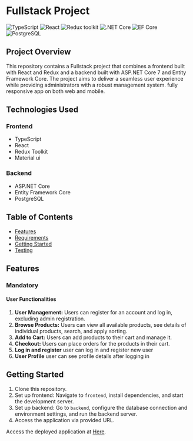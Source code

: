 # Fullstack Project

![TypeScript](https://img.shields.io/badge/TypeScript-v.4-green)
![React](https://img.shields.io/badge/React-v.18-blue)
![Redux toolkit](https://img.shields.io/badge/Redux-v.1.9-brown)
![.NET Core](https://img.shields.io/badge/.NET%20Core-v.7-purple)
![EF Core](https://img.shields.io/badge/EF%20Core-v.7-cyan)
![PostgreSQL](https://img.shields.io/badge/PostgreSQL-v.14-drakblue)

## Project Overview

This repository contains a Fullstack project that combines a frontend built with React and Redux and a backend built with ASP.NET Core 7 and Entity Framework Core. The project aims to deliver a seamless user experience while providing administrators with a robust management system.
fully responsive app on both web and mobile.

## Technologies Used

### Frontend
- TypeScript
- React
- Redux Toolkit
- Material ui

### Backend
- ASP.NET Core
- Entity Framework Core
- PostgreSQL

## Table of Contents

- [Features](#features)
- [Requirements](#requirements)
- [Getting Started](#getting-started)
- [Testing](#testing)

## Features

### Mandatory 

#### User Functionalities
1. **User Management:** Users can register for an account and log in, excluding admin registration.
2. **Browse Products:** Users can view all available products, see details of individual products, search, and apply sorting.
3. **Add to Cart:** Users can add products to their cart and manage it.
4. **Checkout:** Users can place orders for the products in their cart.
5. **Log in and register** user can log in and register new user
6. **User Profile** user can see profile details after logging in



## Getting Started

1. Clone this repository.
2. Set up frontend: Navigate to `frontend`, install dependencies, and start the development server.
3. Set up backend: Go to `backend`, configure the database connection and environment settings, and run the backend server.
4. Access the application via provided URL.

Access the deployed application at [Here](https://b-comerce.netlify.app/).
